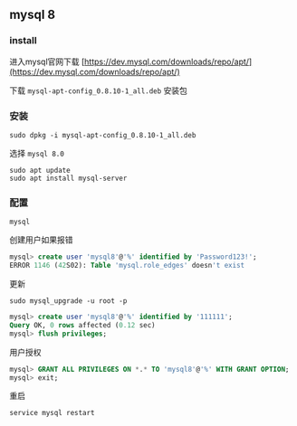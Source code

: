 ## mysql 8

### install

进入mysql官网下载 [https://dev.mysql.com/downloads/repo/apt/](https://dev.mysql.com/downloads/repo/apt/)

下载 ` mysql-apt-config_0.8.10-1_all.deb ` 安装包

### 安装
```
sudo dpkg -i mysql-apt-config_0.8.10-1_all.deb
```
选择 ` mysql 8.0 `

```
sudo apt update
sudo apt install mysql-server
```

### 配置
```
mysql
```
创建用户如果报错
```sql
mysql> create user 'mysql8'@'%' identified by 'Password123!';
ERROR 1146 (42S02): Table 'mysql.role_edges' doesn't exist
```

更新
```
sudo mysql_upgrade -u root -p 
```
```sql
mysql> create user 'mysql8'@'%' identified by '111111';
Query OK, 0 rows affected (0.12 sec)
mysql> flush privileges;


```

用户授权
```sql
mysql> GRANT ALL PRIVILEGES ON *.* TO 'mysql8'@'%' WITH GRANT OPTION;
mysql> exit;
```

重启
```
service mysql restart
```
